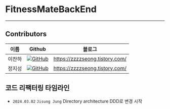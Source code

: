 # FitnessMateBackEnd

***

## Contributors

| 이름  | Github | 블로그|
|-----|-----|---|
| 이찬하 | <a href="https://github.com/zzzzseong">![GitHub](https://img.shields.io/badge/github-%23121011.svg?style=for-the-badge&logo=github&logoColor=white)</a>|https://zzzzseong.tistory.com/
| 정지성 | <a href="https://github.com/zzzzseong">![GitHub](https://img.shields.io/badge/github-%23121011.svg?style=for-the-badge&logo=github&logoColor=white)</a>|https://zzzzseong.tistory.com/


## 코드 리팩터링 타임라인

- `2024.03.02` `Jisung Jung` Directory architecture DDD로 변경 시작


